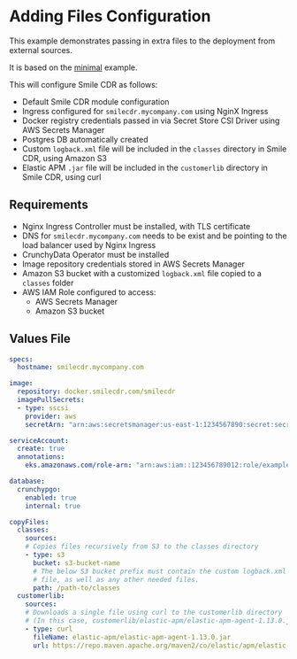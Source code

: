 # Adding Files Configuration

This example demonstrates passing in extra files to the deployment from external sources.

It is based on the [minimal](minimal.md) example.

This will configure Smile CDR as follows:

* Default Smile CDR module configuration
* Ingress configured for `smilecdr.mycompany.com` using NginX Ingress
* Docker registry credentials passed in via Secret Store CSI Driver using AWS Secrets Manager
* Postgres DB automatically created
* Custom `logback.xml` file will be included in the `classes` directory in Smile CDR, using Amazon S3
* Elastic APM `.jar` file will be included in the `customerlib` directory in Smile CDR, using curl

## Requirements

* Nginx Ingress Controller must be installed, with TLS certificate
* DNS for `smilecdr.mycompany.com` needs to be exist and be pointing to the load balancer used by Nginx Ingress
* CrunchyData Operator must be installed
* Image repository credentials stored in AWS Secrets Manager
* Amazon S3 bucket with a customized `logback.xml` file copied to a `classes` folder
* AWS IAM Role configured to access:
    * AWS Secrets Manager
    * Amazon S3 bucket

## Values File
```yaml
specs:
  hostname: smilecdr.mycompany.com

image:
  repository: docker.smilecdr.com/smilecdr
  imagePullSecrets:
  - type: sscsi
    provider: aws
    secretArn: "arn:aws:secretsmanager:us-east-1:1234567890:secret:secretname"

serviceAccount:
  create: true
  annotations:
    eks.amazonaws.com/role-arn: "arn:aws:iam::123456789012:role/example-role-name"

database:
  crunchypgo:
    enabled: true
    internal: true

copyFiles:
  classes:
    sources:
    # Copies files recursively from S3 to the classes directory
    - type: s3
      bucket: s3-bucket-name
      # The below S3 bucket prefix must contain the custom logback.xml
      # file, as well as any other needed files.
      path: /path-to/classes
  customerlib:
    sources:
    # Downloads a single file using curl to the customerlib directory
    # (In this case, customerlib/elastic-apm/elastic-apm-agent-1.13.0.jar)
    - type: curl
      fileName: elastic-apm/elastic-apm-agent-1.13.0.jar
      url: https://repo.maven.apache.org/maven2/co/elastic/apm/elastic-apm-agent/1.13.0/elastic-apm-agent-1.13.0.jar
```
